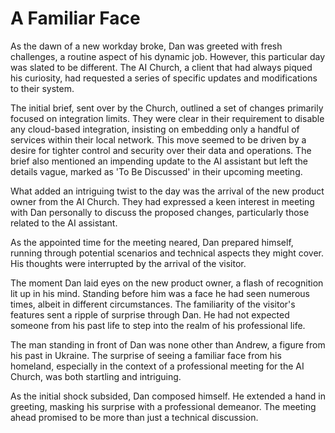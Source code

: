 # A Familiar Face

As the dawn of a new workday broke, Dan was greeted with fresh challenges, a routine aspect of his dynamic job. However, this particular day was slated to be different. The AI Church, a client that had always piqued his curiosity, had requested a series of specific updates and modifications to their system.

The initial brief, sent over by the Church, outlined a set of changes primarily focused on integration limits. They were clear in their requirement to disable any cloud-based integration, insisting on embedding only a handful of services within their local network. This move seemed to be driven by a desire for tighter control and security over their data and operations. The brief also mentioned an impending update to the AI assistant but left the details vague, marked as 'To Be Discussed' in their upcoming meeting.

What added an intriguing twist to the day was the arrival of the new product owner from the AI Church. They had expressed a keen interest in meeting with Dan personally to discuss the proposed changes, particularly those related to the AI assistant.

As the appointed time for the meeting neared, Dan prepared himself, running through potential scenarios and technical aspects they might cover. His thoughts were interrupted by the arrival of the visitor.

The moment Dan laid eyes on the new product owner, a flash of recognition lit up in his mind. Standing before him was a face he had seen numerous times, albeit in different circumstances. The familiarity of the visitor's features sent a ripple of surprise through Dan. He had not expected someone from his past life to step into the realm of his professional life.

The man standing in front of Dan was none other than Andrew, a figure from his past in Ukraine. The surprise of seeing a familiar face from his homeland, especially in the context of a professional meeting for the AI Church, was both startling and intriguing.

As the initial shock subsided, Dan composed himself. He extended a hand in greeting, masking his surprise with a professional demeanor. The meeting ahead promised to be more than just a technical discussion.
